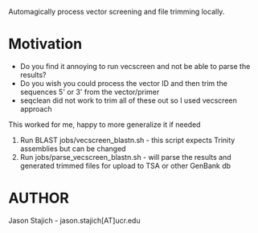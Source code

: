 Automagically process vector screening and file trimming locally.

Motivation
==========
* Do you find it annoying to run vecscreen and not be able to parse the results?
* Do you wish you could process the vector ID and then trim the sequences 5' or 3' from the vector/primer
* seqclean did not work to trim all of these out so I used vecscreen approach

This worked for me, happy to more generalize it if needed

1. Run BLAST jobs/vecscreen_blastn.sh - this script expects Trinity assemblies but can be changed
2. Run jobs/parse_vecscreen_blastn.sh - will parse the results and generated trimmed files for upload to TSA or other GenBank db

AUTHOR
======
Jason Stajich - jason.stajich[AT]ucr.edu
